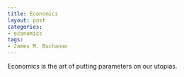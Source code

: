 ```yaml
---
title: Economics
layout: post
categories:
- economics
tags:
- James M. Buchanan
---
```


Economics is the art of putting parameters on our utopias.